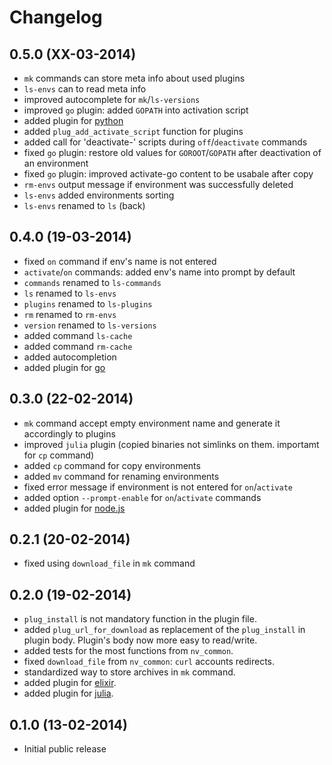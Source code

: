 Changelog
=========

0.5.0 (XX-03-2014)
------------------
* ``mk`` commands can store meta info about used plugins
* ``ls-envs`` can to read meta info
* improved autocomplete for ``mk``/``ls-versions``
* improved ``go`` plugin: added ``GOPATH`` into activation script
* added plugin for [python](https://www.python.org/)
* added ``plug_add_activate_script`` function for plugins
* added call for 'deactivate-' scripts during ``off``/``deactivate`` commands
* fixed ``go`` plugin: restore old values for ``GOROOT``/``GOPATH`` after
  deactivation of an environment
* fixed ``go`` plugin: improved activate-go content to be usabale after copy
* ``rm-envs`` output message if environment was successfully deleted
* ``ls-envs`` added environments sorting
* ``ls-envs`` renamed to ``ls`` (back)

0.4.0 (19-03-2014)
------------------
* fixed ``on`` command if env's name is not entered
* ``activate``/``on`` commands: added env's name into prompt by default
* ``commands`` renamed to ``ls-commands``
* ``ls`` renamed to ``ls-envs``
* ``plugins`` renamed to ``ls-plugins``
* ``rm`` renamed to ``rm-envs``
* ``version`` renamed to ``ls-versions``
* added command ``ls-cache``
* added command ``rm-cache``
* added autocompletion
* added plugin for [go](http://golang.org/)

0.3.0 (22-02-2014)
------------------
* ``mk`` command accept empty environment name and generate it
  accordingly to plugins
* improved ``julia`` plugin (copied binaries not simlinks on them.
  importamt for ``cp`` command)
* added ``cp`` command for copy environments
* added ``mv`` command for renaming environments
* fixed error message if environment is not entered for ``on``/``activate``
* added option ``--prompt-enable`` for ``on``/``activate`` commands
* added plugin for [node.js](http://nodejs.org/)

0.2.1 (20-02-2014)
------------------
* fixed using ``download_file`` in ``mk`` command

0.2.0 (19-02-2014)
------------------

* ``plug_install`` is not mandatory function in the plugin file.
* added ``plug_url_for_download`` as replacement of the ``plug_install``
  in plugin body. Plugin's body now more easy to read/write.
* added tests for the most functions from ``nv_common``.
* fixed ``download_file`` from ``nv_common``: ``curl`` accounts redirects.
* standardized way to store archives in ``mk`` command.
* added plugin for [elixir](http://elixir-lang.org/).
* added plugin for [julia](http://julialang.org/).

0.1.0 (13-02-2014)
------------------

* Initial public release
